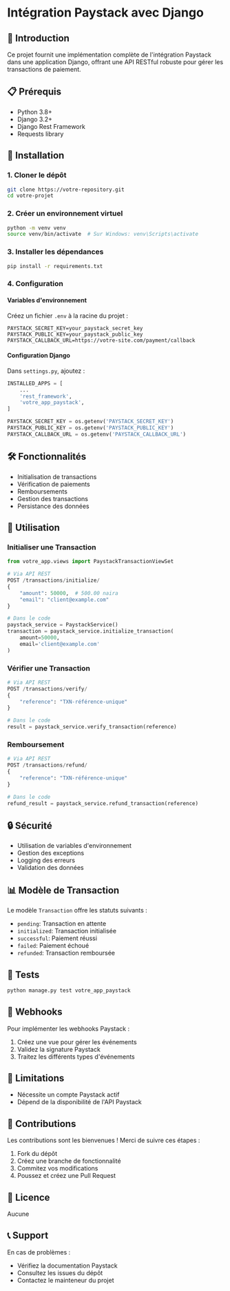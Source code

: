 # Intégration Paystack avec Django

## 🚀 Introduction

Ce projet fournit une implémentation complète de l'intégration Paystack dans une application Django, offrant une API RESTful robuste pour gérer les transactions de paiement.

## 📋 Prérequis

- Python 3.8+
- Django 3.2+
- Django Rest Framework
- Requests library

## 🔧 Installation

### 1. Cloner le dépôt

```bash
git clone https://votre-repository.git
cd votre-projet
```

### 2. Créer un environnement virtuel

```bash
python -m venv venv
source venv/bin/activate  # Sur Windows: venv\Scripts\activate
```

### 3. Installer les dépendances

```bash
pip install -r requirements.txt
```

### 4. Configuration

#### Variables d'environnement

Créez un fichier `.env` à la racine du projet :

```env
PAYSTACK_SECRET_KEY=your_paystack_secret_key
PAYSTACK_PUBLIC_KEY=your_paystack_public_key
PAYSTACK_CALLBACK_URL=https://votre-site.com/payment/callback
```

#### Configuration Django

Dans `settings.py`, ajoutez :

```python
INSTALLED_APPS = [
    ...
    'rest_framework',
    'votre_app_paystack',
]

PAYSTACK_SECRET_KEY = os.getenv('PAYSTACK_SECRET_KEY')
PAYSTACK_PUBLIC_KEY = os.getenv('PAYSTACK_PUBLIC_KEY')
PAYSTACK_CALLBACK_URL = os.getenv('PAYSTACK_CALLBACK_URL')
```

## 🛠 Fonctionnalités

- Initialisation de transactions
- Vérification de paiements
- Remboursements
- Gestion des transactions
- Persistance des données

## 📘 Utilisation

### Initialiser une Transaction

```python
from votre_app.views import PaystackTransactionViewSet

# Via API REST
POST /transactions/initialize/
{
    "amount": 50000,  # 500.00 naira
    "email": "client@example.com"
}

# Dans le code
paystack_service = PaystackService()
transaction = paystack_service.initialize_transaction(
    amount=50000, 
    email='client@example.com'
)
```

### Vérifier une Transaction

```python
# Via API REST
POST /transactions/verify/
{
    "reference": "TXN-référence-unique"
}

# Dans le code
result = paystack_service.verify_transaction(reference)
```

### Remboursement

```python
# Via API REST
POST /transactions/refund/
{
    "reference": "TXN-référence-unique"
}

# Dans le code
refund_result = paystack_service.refund_transaction(reference)
```

## 🔒 Sécurité

- Utilisation de variables d'environnement
- Gestion des exceptions
- Logging des erreurs
- Validation des données

## 📊 Modèle de Transaction

Le modèle `Transaction` offre les statuts suivants :
- `pending`: Transaction en attente
- `initialized`: Transaction initialisée
- `successful`: Paiement réussi
- `failed`: Paiement échoué
- `refunded`: Transaction remboursée

## 🧪 Tests

```bash
python manage.py test votre_app_paystack
```

## 🔗 Webhooks

Pour implémenter les webhooks Paystack :
1. Créez une vue pour gérer les événements
2. Validez la signature Paystack
3. Traitez les différents types d'événements

## 🚧 Limitations

- Nécessite un compte Paystack actif
- Dépend de la disponibilité de l'API Paystack

## 🤝 Contributions

Les contributions sont les bienvenues ! Merci de suivre ces étapes :
1. Fork du dépôt
2. Créez une branche de fonctionnalité
3. Commitez vos modifications
4. Poussez et créez une Pull Request

## 📜 Licence

Aucune

## 📞 Support

En cas de problèmes :
- Vérifiez la documentation Paystack
- Consultez les issues du dépôt
- Contactez le mainteneur du projet